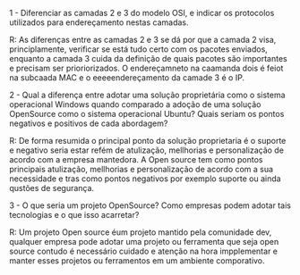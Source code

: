 1 - Diferenciar as camadas 2 e 3 do modelo OSI, e indicar os protocolos utilizados para endereçamento nestas camadas.

R: As diferenças entre as camadas 2 e 3 se dá por que a camada 2 visa, principlamente, verificar se está tudo certo com os pacotes enviados, enquanto a camada 3 cuida da definição de quais pacotes são importantes e precisam ser prioriorizados.
O endereçamneto na caamanda dois é feiot na subcaada MAC e o eeeeendereçamento da camade 3 é o IP.


2 - Qual a diferença entre adotar uma solução proprietária como o sistema operacional Windows quando comparado a adoção de uma solução OpenSource como o sistema operacional Ubuntu? Quais seriam os pontos negativos e positivos de cada abordagem?

R: De forma resumida o principal ponto da solução proprietaria é o suporte e negativo seria estar refém de atulização, mellhorias e personalização de acordo com a empresa mantedora.
A Open source tem como pontos principais atulização, mellhorias e personalização de acordo com a sua necessidade e tras como pontos negativos por exemplo suporte ou ainda qustões de segurança.


3 - O que seria um projeto OpenSource? Como empresas podem adotar tais tecnologias e o que isso acarretar?

R: Um projeto Open source éum projeto mantido pela comunidade dev, qualquer empresa pode adotar uma projeto ou ferramenta que seja open source contudo é necessário cuidado e atenção na hora impplementar e manter esses projetos ou ferramentos em um ambiente comporativo.